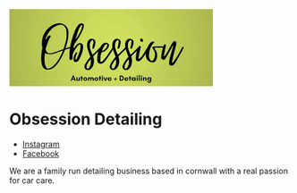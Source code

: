<img src="https://raw.githubusercontent.com/obsessiondetailing/Obsession-Detailing/gh-pages/download.jpg" alt="Logo">

# Obsession Detailing

<ul>
  <li><a href="https://www.instagram.com/obsessiondetailing/">Instagram</a></li>
  <li><a href="https://m.facebook.com/obsessiondetailed/">Facebook</a></li>
</ul>

We are a family run detailing business based in cornwall with a real passion for car care.

